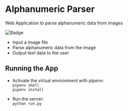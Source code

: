 # Alphanumeric Parser
Web Application to parse alphanumeric data from images

![Badge](https://img.shields.io/static/v1?label=Python&message=v3.9&color=blue&style=flat)

- Input a image file
- Parse alphanumeric data from the image
- Output text data to the user

## Running the App
- Activate the virtual environment with *pipenv*:</br>
`pipenv shell`</br>
`pipenv install`

- Run the server:</br>
`python run.py`
